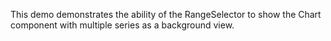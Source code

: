 This demo demonstrates the ability of&nbsp;the RangeSelector to&nbsp;show the Chart component with multiple series as&nbsp;a&nbsp;background view.